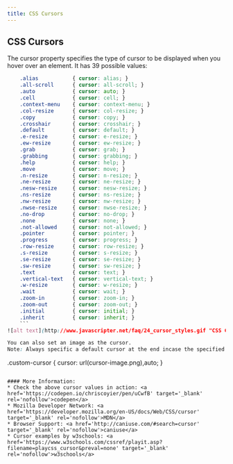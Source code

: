```yaml
---
title: CSS Cursors
---
```

## CSS Cursors

The cursor property specifies the type of cursor to be displayed when you hover over an element. It has 39 possible values: 
```css
    .alias           { cursor: alias; }
    .all-scroll      { cursor: all-scroll; }
    .auto            { cursor: auto; }
    .cell            { cursor: cell; }
    .context-menu    { cursor: context-menu; }
    .col-resize      { cursor: col-resize; }
    .copy            { cursor: copy; }
    .crosshair       { cursor: crosshair; }
    .default         { cursor: default; }
    .e-resize        { cursor: e-resize; }
    .ew-resize       { cursor: ew-resize; }
    .grab            { cursor: grab; }
    .grabbing        { cursor: grabbing; }
    .help            { cursor: help; }
    .move            { cursor: move; }
    .n-resize        { cursor: n-resize; }
    .ne-resize       { cursor: ne-resize; }
    .nesw-resize     { cursor: nesw-resize; }
    .ns-resize       { cursor: ns-resize; }
    .nw-resize       { cursor: nw-resize; }
    .nwse-resize     { cursor: nwse-resize; }
    .no-drop         { cursor: no-drop; }
    .none            { cursor: none; }
    .not-allowed     { cursor: not-allowed; }
    .pointer         { cursor: pointer; }
    .progress        { cursor: progress; }
    .row-resize      { cursor: row-resize; }
    .s-resize        { cursor: s-resize; }
    .se-resize       { cursor: se-resize; }
    .sw-resize       { cursor: sw-resize; }
    .text            { cursor: text; }
    .vertical-text   { cursor: vertical-text; }
    .w-resize        { cursor: w-resize; }
    .wait            { cursor: wait; }
    .zoom-in         { cursor: zoom-in; }
    .zoom-out        { cursor: zoom-out; }
    .initial         { cursor: initial; }
    .inherit         { cursor: inherit; }
    ```
![alt text](http://www.javascripter.net/faq/24_cursor_styles.gif "CSS Cursors")

You can also set an image as the cursor. 
Note: Always specific a default cursor at the end incase the specified cursor is unavailable.

```
.custom-cursor {
  cursor: url(cursor-image.png),auto;
}
```

#### More Information:
* Check the above cursor values in action: <a href='https://codepen.io/chriscoyier/pen/uCwfB' target='_blank' rel='nofollow'>codepen</a>
* Mozilla Developer Network: <a href='https://developer.mozilla.org/en-US/docs/Web/CSS/cursor' target='_blank' rel='nofollow'>MDN</a>
* Browser Support: <a href='http://caniuse.com/#search=cursor' target='_blank' rel='nofollow'>caniuse</a>
* Cursor examples by w3schools: <a href='https://www.w3schools.com/cssref/playit.asp?filename=playcss_cursor&preval=none' target='_blank' rel='nofollow'>w3schools</a>
